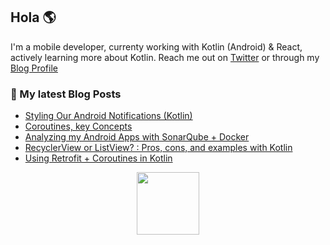 ## Hola 🌎

I'm a mobile developer, currenty working with Kotlin (Android) & React, actively learning more about Kotlin. Reach me out on [Twitter](http://twitter.com/jbc7agg) or through my [Blog Profile](http://dev.to/jbc7ag) 


### 🔖 My latest Blog Posts
<!-- BLOG-POST-LIST:START -->
- [Styling Our Android Notifications (Kotlin)](https://dev.to/jbc7ag/styling-our-android-notifications-kotlin-22bb)
- [Coroutines, key Concepts](https://dev.to/jbc7ag/coroutines-key-concepts-4pil)
- [Analyzing my Android Apps with  SonarQube + Docker](https://dev.to/jbc7ag/analyzing-my-android-apps-with-sonarqube-docker-4i5l)
- [RecyclerView or ListView? : Pros, cons, and examples with Kotlin](https://dev.to/jbc7ag/recyclerview-or-listview-pros-cons-and-examples-with-kotlin-2nb2)
- [Using Retrofit + Coroutines in Kotlin](https://dev.to/jbc7ag/using-retrofit-coroutines-in-kotlin-15bc)
<!-- BLOG-POST-LIST:END -->
<p align="center">
    <img height="100" width="100" src="https://images.vexels.com/media/users/3/162345/isolated/preview/950ef5d8ba4d6a1c3052141f90c5d2f2-narval-colmillo-aleta-cola-plana-by-vexels.png"/>
</p>
